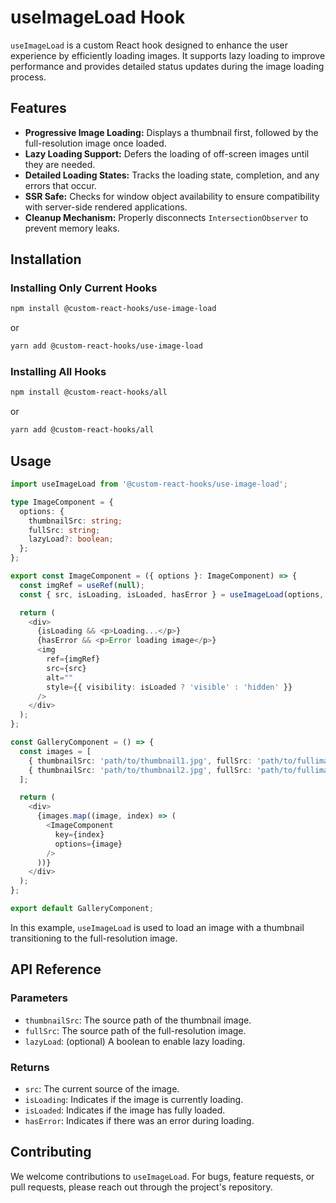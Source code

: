 # useImageLoad Hook

`useImageLoad` is a custom React hook designed to enhance the user experience by efficiently loading images. It supports lazy loading to improve performance and provides detailed status updates during the image loading process.

## Features

- **Progressive Image Loading:** Displays a thumbnail first, followed by the full-resolution image once loaded.
- **Lazy Loading Support:** Defers the loading of off-screen images until they are needed.
- **Detailed Loading States:** Tracks the loading state, completion, and any errors that occur.
- **SSR Safe:** Checks for window object availability to ensure compatibility with server-side rendered applications.
- **Cleanup Mechanism:** Properly disconnects `IntersectionObserver` to prevent memory leaks.

## Installation

### Installing Only Current Hooks

```bash
npm install @custom-react-hooks/use-image-load
```

or

```bash
yarn add @custom-react-hooks/use-image-load
```

### Installing All Hooks

```sh
npm install @custom-react-hooks/all
```

or

```sh
yarn add @custom-react-hooks/all
```

## Usage

```typescript
import useImageLoad from '@custom-react-hooks/use-image-load';

type ImageComponent = {
  options: {
    thumbnailSrc: string;
    fullSrc: string;
    lazyLoad?: boolean;
  };
};

export const ImageComponent = ({ options }: ImageComponent) => {
  const imgRef = useRef(null);
  const { src, isLoading, isLoaded, hasError } = useImageLoad(options, imgRef);

  return (
    <div>
      {isLoading && <p>Loading...</p>}
      {hasError && <p>Error loading image</p>}
      <img
        ref={imgRef}
        src={src}
        alt=""
        style={{ visibility: isLoaded ? 'visible' : 'hidden' }}
      />
    </div>
  );
};

const GalleryComponent = () => {
  const images = [
    { thumbnailSrc: 'path/to/thumbnail1.jpg', fullSrc: 'path/to/fullimage1.jpg' },
    { thumbnailSrc: 'path/to/thumbnail2.jpg', fullSrc: 'path/to/fullimage2.jpg' },
  ];

  return (
    <div>
      {images.map((image, index) => (
        <ImageComponent
          key={index}
          options={image}
        />
      ))}
    </div>
  );
};

export default GalleryComponent;
```

In this example, `useImageLoad` is used to load an image with a thumbnail transitioning to the full-resolution image.

## API Reference

### Parameters
- `thumbnailSrc`: The source path of the thumbnail image.
- `fullSrc`: The source path of the full-resolution image.
- `lazyLoad`: (optional) A boolean to enable lazy loading.

### Returns
  - `src`: The current source of the image.
  - `isLoading`: Indicates if the image is currently loading.
  - `isLoaded`: Indicates if the image has fully loaded.
  - `hasError`: Indicates if there was an error during loading.

## Contributing

We welcome contributions to `useImageLoad`. For bugs, feature requests, or pull requests, please reach out through the project's repository.